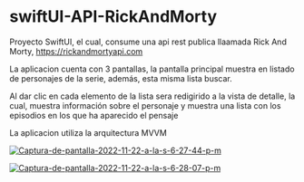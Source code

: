 # swiftUI-API-RickAndMorty
Proyecto SwiftUI, el cual, consume una api rest publica llaamada Rick And Morty, https://rickandmortyapi.com

La aplicacion cuenta con 3 pantallas, la pantalla principal muestra en listado de personajes de la serie, además, esta misma lista buscar.

Al dar clic en cada elemento de la lista sera redigirido a la vista de detalle, la cual, muestra información sobre el personaje y muestra una lista con los episodios en los que ha aparecido el pensaje


La aplicacion utiliza la arquitectura MVVM

<a href="https://ibb.co/g3zNbjd"><img src="https://i.ibb.co/XbS1f2D/Captura-de-pantalla-2022-11-22-a-la-s-6-27-44-p-m.png" alt="Captura-de-pantalla-2022-11-22-a-la-s-6-27-44-p-m" border="0" /></a>

<a href="https://ibb.co/mvNkQj2"><img src="https://i.ibb.co/yh4tL9Z/Captura-de-pantalla-2022-11-22-a-la-s-6-28-07-p-m.png" alt="Captura-de-pantalla-2022-11-22-a-la-s-6-28-07-p-m" border="0" /></a>
